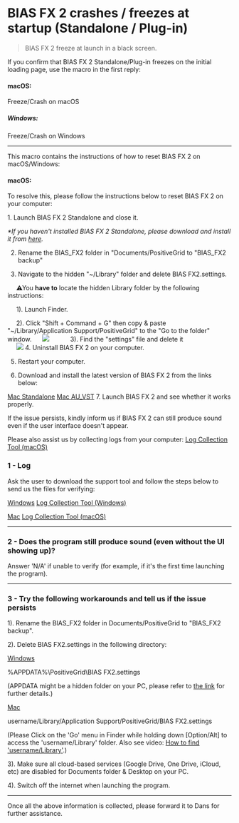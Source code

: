 # BIAS FX 2 crashes / freezes at startup (Standalone / Plug-in)
> BIAS FX 2 freeze at launch in a black screen.

If you confirm that BIAS FX 2 Standalone/Plug-in freezes on the initial loading page, use the macro in the first reply:
<br>
#### macOS:
Freeze/Crash on macOS
<br>
##### Windows:
Freeze/Crash on Windows

---

This macro contains the instructions of how to reset BIAS FX 2 on macOS/Windows:

#### macOS:

To resolve this, please follow the instructions below to reset BIAS FX 2 on your computer:

1. Launch BIAS FX 2 Standalone and close it.

_*If you haven't installed BIAS FX 2 Standalone, please download and install it from [here](https://dlcf.positivegrid.com/BIAS_FX_2_Mac_Standalone_v2_6_1_6290.dmg)._
  
2. Rename the BIAS_FX2 folder in "Documents/PositiveGrid to "BIAS_FX2 backup"  
  
3. Navigate to the hidden "~/Library" folder and delete BIAS FX2.settings.
  
     ⚠You **have to** locate the hidden Library folder by the following instructions:  

     1). Launch Finder.  
  
     2). Click "Shift + Command + G" then copy & paste "~/Library/Application Support/PositiveGrid" to the ​"Go to the folder" window.
     ![](https://positivegrid.zendesk.com/attachments/token/K2kkpxHe3dKuFPfRTE6bUKCs2/?name=Screen+Shot+2021-04-21+at+5.04.43+PM.png)
     
     3). Find the "settings" file and delete it    
     ![](https://positivegrid.zendesk.com/attachments/token/Nxw9znkeUrzPh11R8VNX7TnBj/?name=Screen+Shot+2021-04-21+at+5.05.24+PM.png)
4. Uninstall BIAS FX 2 on your computer.

5. Restart your computer.

6. Download and install the latest version of BIAS FX 2 from the links below:

[Mac Standalone](https://dlcf.positivegrid.com/BIAS_FX_2_Mac_Standalone_v2_6_1_6290.dmg)
[Mac AU_VST](https://dlcf.positivegrid.com/BIAS_FX_2_Mac_VST_AU_Plugin_v2_6_1_6290.dmg)
7. Launch BIAS FX 2 and see whether it works properly.

If the issue persists, kindly inform us if BIAS FX 2 can still produce sound even if the user interface doesn't appear. 

Please also assist us by collecting logs from your computer:
[Log Collection Tool (macOS)](https://help.positivegrid.com/hc/en-us/articles/20051480816013-Log-Collection-Tool-macOS-)



### 1 - Log

Ask the user to download the support tool and follow the steps below to send us the files for verifying:

<u>Windows</u>
[Log Collection Tool (Windows)](https://help.positivegrid.com/hc/en-us/articles/20050988385549)

<u>Mac</u>
[Log Collection Tool (macOS)](https://help.positivegrid.com/hc/en-us/articles/20051480816013-Log-Collection-Tool-macOS-) 

---
### 2 - Does the program still produce sound (even without the UI showing up)?

Answer 'N/A' if unable to verify (for example, if it's the first time launching the program).

---

### 3 - Try the following workarounds and tell us if the issue persists

1). Rename the BIAS_FX2 folder in Documents/PositiveGrid to "BIAS_FX2 backup".

2). Delete BIAS FX2.settings in the following directory:

<u>Windows</u>

%APPDATA%\PositiveGrid\BIAS FX2.settings

(APPDATA might be a hidden folder on your PC, please refer to [the link](https://www.pcworld.com/article/2690709/windows/whats-in-the-hidden-windows-appdata-folder-and-how-to-find-it-if-you-need-it.html) for further details.)

<u>Mac</u>

username/Library/Application Support/PositiveGrid/BIAS FX2.settings

(Please Click on the 'Go' menu in Finder while holding down [Option/Alt] to access the 'username/Library' folder. Also see video: [How to find 'username/Library'](https://www.idownloadblog.com/2015/03/12/library-folder-mac/).)

3). Make sure all cloud-based services (Google Drive, One Drive, iCloud, etc) are disabled for Documents folder & Desktop on your PC.

4). Switch off the internet when launching the program.
 
---

Once all the above information is collected, please forward it to Dans for further assistance. 
